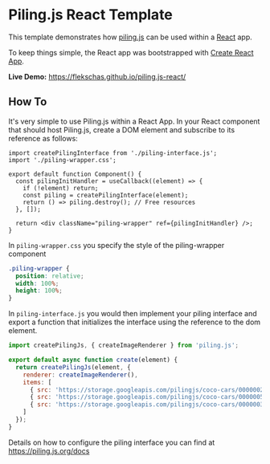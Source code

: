 # Piling.js React Template

This template demonstrates how [piling.js](https://github.com/flekschas/piling.js) can be used within a [React](https://reactjs.org/) app.

To keep things simple, the React app was bootstrapped with [Create React App](https://github.com/facebook/create-react-app).

**Live Demo:** https://flekschas.github.io/piling.js-react/

## How To

It's very simple to use Piling.js within a React App. In your React component that should host Piling.js, create a DOM element and subscribe to its reference as follows:

```JSX
import createPilingInterface from './piling-interface.js';
import './piling-wrapper.css';

export default function Component() {
  const pilingInitHandler = useCallback((element) => {
    if (!element) return;
    const piling = createPilingInterface(element);
    return () => piling.destroy(); // Free resources
  }, []);

  return <div className="piling-wrapper" ref={pilingInitHandler} />;
}
```

In `piling-wrapper.css` you specify the style of the piling-wrapper component
```css
.piling-wrapper {
  position: relative;
  width: 100%;
  height: 100%;
}
```

In `piling-interface.js` you would then implement your piling interface and export a function that initializes the interface using the reference to the dom element.

```javascript
import createPilingJs, { createImageRenderer } from 'piling.js';

export default async function create(element) {
  return createPilingJs(element, {
    renderer: createImageRenderer(),
    items: [
      { src: 'https://storage.googleapis.com/pilingjs/coco-cars/000000253413.jpg' },
      { src: 'https://storage.googleapis.com/pilingjs/coco-cars/000000533739.jpg' },
      { src: 'https://storage.googleapis.com/pilingjs/coco-cars/000000314530.jpg' }
    ]
  });
}
```

Details on how to configure the piling interface you can find at https://piling.js.org/docs
